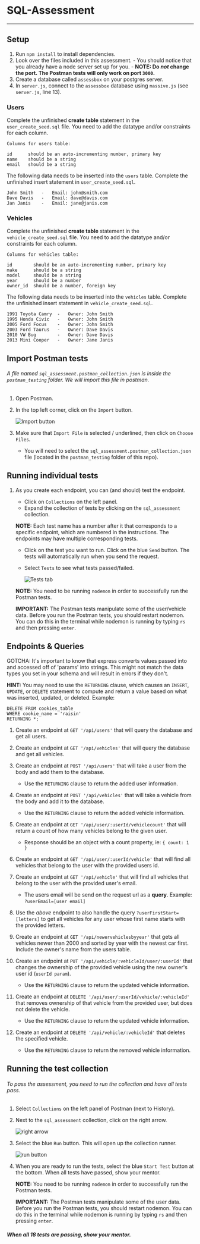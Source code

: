 # SQL-Assessment
----

## Setup

  1. Run `npm install` to install dependencies.
  2. Look over the files included in this assessment.
    - You should notice that you already have a node server set up for you.
    - **NOTE: Do *not* change the port. The Postman tests will only work on port `3000`.**
  3. Create a database called `assessbox` on your postgres server.
  4. In `server.js`, connect to the `assessbox` database using `massive.js` (see `server.js`, line 13).

### Users


  Complete the unfinished **create table** statement in the `user_create_seed.sql` file. You need to add the datatype and/or constraints for each column.
  ```
  Columns for users table:

  id      should be an auto-incrementing number, primary key
  name    should be a string
  email   should be a string

  ```

  The following data needs to be inserted into the `users` table. Complete the unfinished insert statement in `user_create_seed.sql`.
  ```
  John Smith   -   Email: john@smith.com
  Dave Davis   -   Email: dave@davis.com
  Jan Janis    -   Email: jane@janis.com
  ```
### Vehicles

  Complete the unfinished **create table** statement in the `vehicle_create_seed.sql` file. You need to add the datatype and/or constraints for each column.
  ```
  Columns for vehicles table:

  id        should be an auto-incrementing number, primary key
  make      should be a string
  model     should be a string
  year      should be a number
  owner_id  should be a number, foreign key
  ```

  The following data needs to be inserted into the `vehicles` table. Complete the unfinished insert statement in `vehicle_create_seed.sql`.
  ```
  1991 Toyota Camry  -   Owner: John Smith
  1995 Honda Civic   -   Owner: John Smith
  2005 Ford Focus    -   Owner: John Smith
  2003 Ford Taurus   -   Owner: Dave Davis
  2010 VW Bug        -   Owner: Dave Davis
  2013 Mini Cooper   -   Owner: Jane Janis
  ```

## Import Postman tests

######  A file named `sql_assessment.postman_collection.json` is inside the `postman_testing` folder. We will import this file in postman.

  1. Open Postman.
  2. In the top left corner, click on the `Import` button.

      ![Import button](images/import_btn.png?raw=true "Import button")

  3. Make sure that ```Import File``` is selected / underlined, then click on ```Choose Files```.

      - You will need to select the ```sql_assessment.postman_collection.json``` file (located in the ```postman_testing``` folder of this repo).

## Running individual tests

  1. As you create each endpoint, you can (and should) test the endpoint.
      - Click on ```Collections``` on the left panel.
      - Expand the collection of tests by clicking on the ```sql_assessment``` collection.

      **NOTE:** Each test name has a number after it that corresponds to a specific endpoint, which are numbered in the instructions. The endpoints may have multiple corresponding tests.

      - Click on the test you want to run. Click on the blue ```Send``` button. The tests will automatically run when you send the request.
      - Select ```Tests``` to see what tests passed/failed.

        ![Tests tab](images/tests_tab.png?raw=true "Tests tab")

      **NOTE:** You need to be running ```nodemon``` in order to successfully run the Postman tests.

      **IMPORTANT:** The Postman tests manipulate some of the user/vehicle data. Before you run the Postman tests, you should restart nodemon. You can do this in the terminal while nodemon is running by typing ```rs``` and then pressing `enter`.  

## Endpoints & Queries

GOTCHA: It's important to know that express converts values passed into and accessed off of 'params' into strings. This might not match the data types you set in your schema and will result in errors if they don't.


**HINT:** You may need to use the `RETURNING` clause, which causes an `INSERT`, `UPDATE`, or `DELETE` statement to compute and return a value based on what was inserted, updated, or deleted. Example:
```
DELETE FROM cookies_table
WHERE cookie_name = 'raisin'
RETURNING *;
```

1. Create an endpoint at `GET '/api/users'` that will query the database and get all users.

2. Create an endpoint at `GET '/api/vehicles'` that will query the database and get all vehicles.

3. Create an endpoint at `POST '/api/users'` that will take a user from the body and add them to the database.
      * Use the  `RETURNING` clause to return the added user information.

4. Create an endpoint at `POST '/api/vehicles'` that will take a vehicle from the body and add it to the database.
      * Use the  `RETURNING` clause to return the added vehicle information.

5. Create an endpoint at `GET '/api/user/:userId/vehiclecount'` that will return a count of how many vehicles belong to the given user.
      * Response should be an object with a count property, ie: `{ count: 1 }`

6. Create an endpoint at `GET '/api/user/:userId/vehicle'` that will find all vehicles that belong to the user with the provided users id.

7. Create an endpoint at `GET '/api/vehicle'` that will find all vehicles that belong to the user with the provided user's email.
      * The users email will be send on the request url as a **query**. Example: `?userEmail=[user email]`

8. Use the *above* endpoint to also handle the query `?userFirstStart=[letters]` to get all vehicles for any user whose first name starts with the provided letters.

9. Create an endpoint at `GET '/api/newervehiclesbyyear'` that gets all vehicles newer than 2000 and sorted by year with the newest car first. Include the owner's name from the users table.

10. Create an endpoint at `PUT '/api/vehicle/:vehicleId/user/:userId'` that changes the ownership of the provided vehicle using the new owner's user id (`userId param`).
      * Use the  `RETURNING` clause to return the updated vehicle information.

11. Create an endpoint at `DELETE '/api/user/:userId/vehicle/:vehicleId'` that removes ownership of that vehicle from the provided user, but does not delete the vehicle.
      * Use the  `RETURNING` clause to return the updated vehicle information.

12. Create an endpoint at `DELETE '/api/vehicle/:vehicleId'` that deletes the specified vehicle.
      * Use the  `RETURNING` clause to return the removed vehicle information.

## Running the test collection

######  To pass the assessment, you need to run the collection and have all tests pass.

1. Select `Collections` on the left panel of Postman (next to History).
2. Next to the `sql_assessment` collection, click on the right arrow.

    ![right arrow](images/right_arrow.png?raw=true "right arrow")

3. Select the blue `Run` button. This will open up the collection runner.

    ![run button](images/run_btn.png?raw=true "run button")

4. When you are ready to run the tests, select the blue `Start Test` button at the bottom. When all tests have passed, show your mentor.

    **NOTE:** You need to be running `nodemon` in order to successfully run the Postman tests.

    **IMPORTANT:** The Postman tests manipulate some of the user data. Before you run the Postman tests, you should restart nodemon. You can do this in the terminal while nodemon is running by typing `rs` and then pressing `enter`.

##### When all 18 tests are passing, show your mentor.
